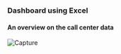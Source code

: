 ### Dashboard using Excel
#### An overview on the call center data
![Capture](https://github.com/faiza333/Data-Science-Projects/assets/68142873/dc52522f-691b-4325-8488-d59a55c77b61)


